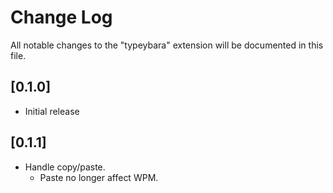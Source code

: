 # Change Log

All notable changes to the "typeybara" extension will be documented in this file.

## [0.1.0]

- Initial release

## [0.1.1]

- Handle copy/paste.
  - Paste no longer affect WPM.
